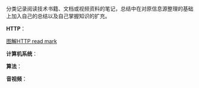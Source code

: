
分类记录阅读技术书籍、文档或视频资料的笔记，总结中在对原信息源整理的基础上加入自己的总结以及自己掌握知识的扩充。

**HTTP**：

[图解HTTP read mark](https://github.com/onlyAngelia/Read-Mark/blob/master/HTTP/HTTP图解mark.md)

**计算机系统**：

**算法**：

**音视频**：



